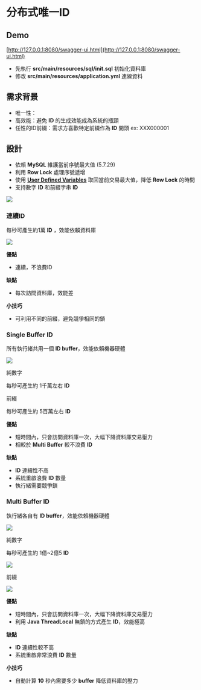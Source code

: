 # 分布式唯一ID

## Demo

[http://127.0.0.1:8080/swagger-ui.html](http://127.0.0.1:8080/swagger-ui.html)

* 先執行 __src/main/resources/sql/init.sql__ 初始化資料庫
* 修改 __src/main/resources/application.yml__ 連線資料

## 需求背景

* 唯一性：
* 高效能：避免 __ID__ 的生成效能成為系統的瓶頸
* 任性的ID前綴：需求方喜歡特定前綴作為 __ID__ 開頭 ex: XXX000001

## 設計

* 依賴 __MySQL__ 維護當前序號最大值 (5.7.29)
* 利用 __Row Lock__ 處理序號遞增
* 使用 __[User Defined Variables](https://dev.mysql.com/doc/refman/8.0/en/user-variables.html)__ 取回當前交易最大值，降低 __Row Lock__ 的時間
* 支持數字 __ID__ 和前綴字串 __ID__

![](https://babyblue94520.github.io/buffer-id/images/id.png)


### 連續ID

每秒可產生約1萬 __ID__ ，效能依賴資料庫

![](https://i.imgur.com/T4qV4GZ.png)

__優點__

* 連續，不浪費ID

__缺點__

* 每次訪問資料庫，效能差

__小技巧__

* 可利用不同的前綴，避免競爭相同的鎖


### Single Buffer ID

所有執行緒共用一個 __ID buffer__，效能依賴機器硬體

![](https://babyblue94520.github.io/buffer-id/images/single_id.png)


純數字

每秒可產生約 1千萬左右 __ID__

前綴

每秒可產生約 5百萬左右 __ID__

__優點__

* 短時間內，只會訪問資料庫一次，大幅下降資料庫交易壓力
* 相較於 __Multi Buffer__ 較不浪費 __ID__

__缺點__

* __ID__ 連續性不高
* 系統重啟浪費 __ID__ 數量
* 執行緒需要競爭鎖

### Multi Buffer ID

執行緒各自有 __ID buffer__，效能依賴機器硬體

![](https://babyblue94520.github.io/buffer-id/images/multi_id.png)

純數字

每秒可產生約 1億~2億5 __ID__

![](https://i.imgur.com/xW7uAKY.png)

前綴

![](https://i.imgur.com/4sisz0X.png)

__優點__

* 短時間內，只會訪問資料庫一次，大幅下降資料庫交易壓力
* 利用 __Java ThreadLocal__ 無鎖的方式產生 __ID__，效能極高

__缺點__

* __ID__ 連續性較不高
* 系統重啟非常浪費 __ID__ 數量

__小技巧__

* 自動計算 __10__ 秒內需要多少 __buffer__ 降低資料庫的壓力
